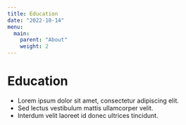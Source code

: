 ```yaml
---
title: Education
date: "2022-10-14"
menu:
  main:
    parent: "About"
    weight: 2
---
```


# Education

+ Lorem ipsum dolor sit amet, consectetur adipiscing elit.
+ Sed lectus vestibulum mattis ullamcorper velit.
+ Interdum velit laoreet id donec ultrices tincidunt.
